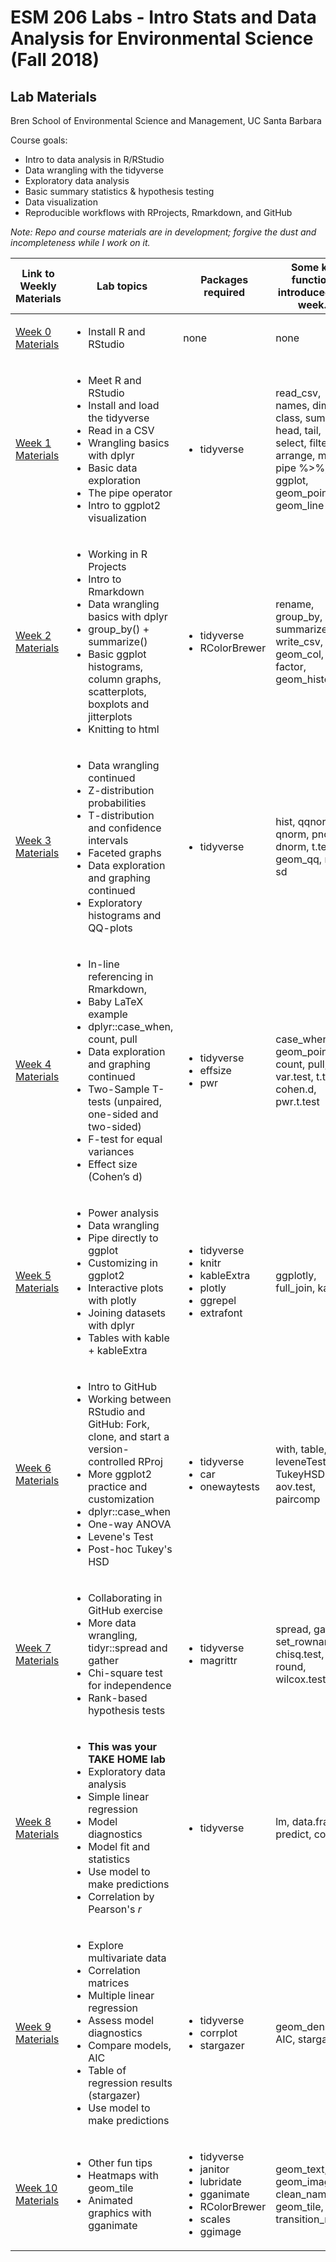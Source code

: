 # ESM 206 Labs - Intro Stats and Data Analysis for Environmental Science (Fall 2018)
## Lab Materials

Bren School of Environmental Science and Management, UC Santa Barbara 

Course goals: 

  - Intro to data analysis in R/RStudio
  - Data wrangling with the tidyverse
  - Exploratory data analysis
  - Basic summary statistics & hypothesis testing
  - Data visualization 
  - Reproducible workflows with RProjects, Rmarkdown, and GitHub

*Note: Repo and course materials are in development; forgive the dust and incompleteness while I work on it.*

Link to Weekly Materials | Lab topics | Packages required | Some key functions introduced this week...
-----|---------|--------------|----------
[Week 0 Materials](https://github.com/allisonhorst/esm-206-2018/tree/master/week_0) | <ul><li>Install R and RStudio</li></ul> | none | none
[Week 1 Materials](https://github.com/allisonhorst/esm-206-2018/tree/master/week_1) | <ul><li>Meet R and RStudio</li><li>Install and load the tidyverse</li><li>Read in a CSV</li><li>Wrangling basics with dplyr</li><li>Basic data exploration</li><li>The pipe operator</li><li>Intro to ggplot2 visualization</li></ul> | <ul><li>tidyverse</li></ul> | read_csv, names, dim, class, summary, head, tail, select, filter, arrange, mutate, pipe %>%, ggplot, geom_point, geom_line
[Week 2 Materials](https://github.com/allisonhorst/esm-206-2018/tree/master/week_2) | <ul><li>Working in R Projects</li><li>Intro to Rmarkdown</li><li>Data wrangling basics with dplyr</li><li>group_by() + summarize()</li><li>Basic ggplot histograms, column graphs, scatterplots, boxplots and jitterplots</li><li>Knitting to html</li></ul> | <ul><li>tidyverse</li><li>RColorBrewer</li></ul> | rename, group_by, summarize, write_csv, geom_col, factor, geom_histogram
[Week 3 Materials](https://github.com/allisonhorst/esm-206-2018/tree/master/week_3) | <ul><li>Data wrangling continued</li><li>Z-distribution probabilities </li><li>T-distribution and confidence intervals</li><li>Faceted graphs</li><li>Data exploration and graphing continued</li><li>Exploratory histograms and QQ-plots</li></ul>  | <ul><li>tidyverse</li></ul> | hist, qqnorm, qnorm, pnorm, dnorm, t.test, geom_qq, mean, sd
[Week 4 Materials](https://github.com/allisonhorst/esm-206-2018/tree/master/week_4) | <ul><li>In-line referencing in Rmarkdown, </li><li>Baby LaTeX example</li><li>dplyr::case_when, count, pull</li><li>Data exploration and graphing continued</li><li>Two-Sample T-tests (unpaired, one-sided and two-sided)</li><li> F-test for equal variances</li><li>Effect size (Cohen’s d)</li></ul> | <ul><li>tidyverse</li><li>effsize</li><li>pwr</li></ul> | case_when, geom_point, count, pull, var.test, t.test, cohen.d, pwr.t.test
[Week 5 Materials](https://github.com/allisonhorst/esm-206-2018/tree/master/week_5) | <ul><li>Power analysis</li><li>Data wrangling</li><li>Pipe directly to ggplot</li><li>Customizing in ggplot2</li><li>Interactive plots with plotly</li><li>Joining datasets with dplyr</li><li>Tables with kable + kableExtra</li></ul> | <ul><li>tidyverse</li><li>knitr</li><li>kableExtra</li><li>plotly</li><li>ggrepel</li><li>extrafont</li></ul> | ggplotly, full_join, kable
[Week 6 Materials](https://github.com/allisonhorst/esm-206-2018/tree/master/week_6) | <ul><li>Intro to GitHub</li><li>Working between RStudio and GitHub: Fork, clone, and start a version-controlled RProj</li><li>More ggplot2 practice and customization</li><li>dplyr::case_when</li><li>One-way ANOVA</li><li>Levene's Test</li><li>Post-hoc Tukey's HSD</li></ul> | <ul><li>tidyverse</li><li>car</li><li>onewaytests</li></ul> | with, table, leveneTest, aov, TukeyHSD, aov.test, paircomp
[Week 7 Materials](https://github.com/allisonhorst/esm-206-2018/tree/master/week_7)|<ul><li>Collaborating in GitHub exercise</li><li>More data wrangling, tidyr::spread and gather</li><li>Chi-square test for independence</li><li>Rank-based hypothesis tests</li></ul> | <ul><li>tidyverse</li><li>magrittr</li></ul> | spread, gather, set_rownames, chisq.test, round, wilcox.test
[Week 8 Materials](https://github.com/allisonhorst/esm-206-2018/tree/master/week_8)|<ul><li>**This was your TAKE HOME lab**</li><li>Exploratory data analysis</li><li>Simple linear regression</li><li>Model diagnostics</li><li>Model fit and statistics</li><li>Use model to make predictions</li><li>Correlation by Pearson's *r*</li></ul> | <ul><li>tidyverse</li></ul> | lm, data.frame, predict, cor.test
[Week 9 Materials](https://github.com/allisonhorst/esm-206-2018/tree/master/week_9)|<ul><li>Explore multivariate data</li><li>Correlation matrices</li><li>Multiple linear regression</li><li>Assess model diagnostics</li><li>Compare models, AIC</li><li>Table of regression results (stargazer)</li><li>Use model to make predictions</li></ul> | <ul><li>tidyverse</li><li>corrplot</li><li>stargazer</li></ul> | geom_density, AIC, stargazer
[Week 10 Materials](https://github.com/allisonhorst/esm-206-2018/tree/master/week_10)|<ul><li>Other fun tips</li><li>Heatmaps with geom_tile</li><li>Animated graphics with gganimate</li></ul> | <ul><li>tidyverse</li><li>janitor</li><li>lubridate</li><li>gganimate</li><li>RColorBrewer</li><li>scales</li><li>ggimage</li></ul> | geom_text, geom_image, clean_names, geom_tile, transition_reveal
